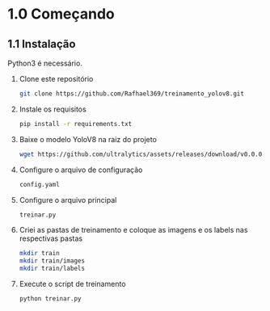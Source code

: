# 1.0 Começando

## 1.1 Instalação

Python3 é necessário.

1. Clone este repositório
   ```bash
   git clone https://github.com/Rafhael369/treinamento_yolov8.git
   ```
2. Instale os requisitos
   ```bash
   pip install -r requirements.txt
   ```
3. Baixe o modelo YoloV8 na raiz do projeto
   ```bash
   wget https://github.com/ultralytics/assets/releases/download/v0.0.0/yolov8n.pt
   ```
4. Configure o arquivo de configuração
   ```bash
   config.yaml
   ```
5. Configure o arquivo principal
   ```bash
   treinar.py
   ```
6. Criei as pastas de treinamento e coloque as imagens e os labels nas respectivas pastas
   ```bash
   mkdir train
   mkdir train/images
   mkdir train/labels
   ```
6. Execute o script de treinamento
   ```bash
   python treinar.py
   ```